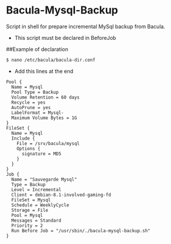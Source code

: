 # Bacula-Mysql-Backup
Script in shell for prepare incremental MySql backup from Bacula.

- This script must be declared in BeforeJob

##Example of declaration

```sh
$ nano /etc/bacula/bacula-dir.conf
```

- Add this lines at the end

```
Pool {
  Name = Mysql
  Pool Type = Backup
  Volume Retention = 60 days
  Recycle = yes
  AutoPrune = yes
  LabelFormat = Mysql-
  Maximum Volume Bytes = 1G
}
FileSet {
  Name = Mysql
  Include {
    File = /srv/bacula/mysql
    Options {
      signature = MD5
    }
  }
}
Job {
  Name = "Sauvegarde Mysql"
  Type = Backup
  Level = Incremental
  Client = debian-8.1-involved-gaming-fd
  FileSet = Mysql
  Schedule = WeeklyCycle
  Storage = File
  Pool = Mysql
  Messages = Standard
  Priority = 2
  Run Before Job = "/usr/sbin/./bacula-mysql-backup.sh"
}
```
